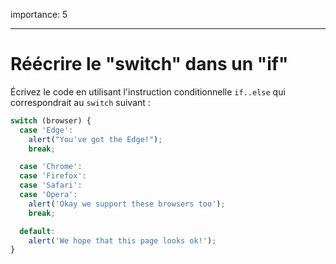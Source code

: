 importance: 5

---

# Réécrire le "switch" dans un "if"

Écrivez le code en utilisant l'instruction conditionnelle `if..else` qui correspondrait au `switch` suivant :

```js
switch (browser) {
  case 'Edge':
    alert("You've got the Edge!");
    break;

  case 'Chrome':
  case 'Firefox':
  case 'Safari':
  case 'Opera':
    alert('Okay we support these browsers too');
    break;

  default:
    alert('We hope that this page looks ok!');
}
```